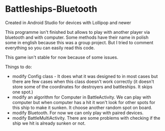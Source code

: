 # Battleships-Bluetooth

Created in Android Studio for devices with Lollipop and newer

This programme isn't finished but allows to play with another player via bluetooth and with computer. 
Some methods have their name in polish some in english because this was a group project. But I tried to comment everything so you can easily read this code. 

This game isn't stable for now because of some issues.

Things to do:
- modify Config class - It does what it was designed to in most cases but there are few cases when this class doesn't work correctly (it doesn't store some of the coordinates for destroyers and battleships. It skips one spot.)
- modify an algorithm for Computer in BattleActivity. We can play with computer but when computer has a hit it won't look for other spots for this ship to make it sunken. It choose another random spot on board.
- modify Bluetooth. For now we can only play with paired devices.
- modify BattleMultiActivity. There are some problems with checking if the ship we hit is already sunken or not. 

